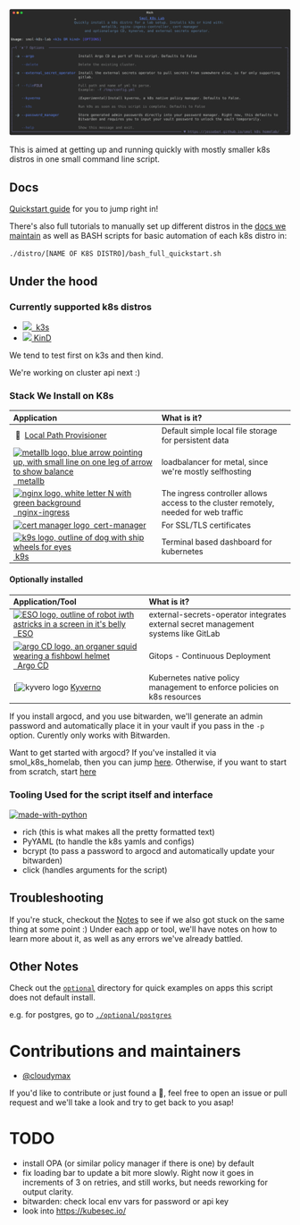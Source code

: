 <p align="center">
  <img src="./docs/screenshots/help_text.svg" alt="Output of smol-k8s-lab --help after cloning the directory and installing the prerequisites.">
</p>

This is aimed at getting up and running quickly with mostly smaller k8s distros in one small command line script.


## Docs
[Quickstart guide](https://jessebot.github.io/smol_k8s_homelab/quickstart) for you to jump right in!

There's also full tutorials to manually set up different distros in the [docs we maintain](https://jessebot.github.io/smol_k8s_homelab/distros) as well as BASH scripts for basic automation of each k8s distro in:

`./distro/[NAME OF K8S DISTRO]/bash_full_quickstart.sh`

## Under the hood
### Currently supported k8s distros

- [<img src="https://raw.githubusercontent.com/jessebot/smol_k8s_homelab/main/icons/k3s_icon.ico" width="26">&nbsp;&nbsp;k3s](https://k3s.io/)
- [<img src="https://raw.githubusercontent.com/jessebot/smol_k8s_homelab/main/icons/kind_icon.png" width="32">&nbsp;KinD](https://kind.sigs.k8s.io/)

We tend to test first on k3s and then kind.

We're working on cluster api next :)


### Stack We Install on K8s

|    Application      | What is it? |
|:--------------------|:------------|
| &nbsp;🐄 &nbsp;[Local Path Provisioner](https://github.com/rancher/local-path-provisioner) | Default simple local file storage for persistent data |
| [<img src="https://raw.githubusercontent.com/jessebot/smol_k8s_homelab/main/icons/metallb_icon.png" width="32" alt="metallb logo, blue arrow pointing up, with small line on one leg of arrow to show balance">&nbsp; metallb](https://github.io/metallb/metallb) | loadbalancer for metal, since we're mostly selfhosting |
| [<img src="https://raw.githubusercontent.com/jessebot/smol_k8s_homelab/main/icons/nginx.ico" width="32" alt="nginx logo, white letter N with green background">&nbsp; nginx-ingress](https://github.io/kubernetes/ingress-nginx) | The ingress controller allows access to the cluster remotely, needed for web traffic |
| [<img src="https://raw.githubusercontent.com/jessebot/smol_k8s_homelab/main/icons/cert-manager_icon.png" width="32" alt="cert manager logo"> &nbsp;cert-manager](https://cert-manager.io/docs/) | For SSL/TLS certificates |
| [<img src="https://raw.githubusercontent.com/jessebot/smol_k8s_homelab/main/icons/k9s_icon.png" alt="k9s logo, outline of dog with ship wheels for eyes" width="32"> &nbsp;k9s](https://k9scli.io/topics/install/) | Terminal based dashboard for kubernetes |


#### Optionally installed

| Application/Tool | What is it? |
|:-----------------|:------------| 
| [<img src="https://raw.githubusercontent.com/jessebot/smol_k8s_homelab/main/icons/eso_icon.png" width="32" alt="ESO logo, outline of robot  iwth astricks in a screen in it's belly">&nbsp; ESO](https://external-secrets.io/v0.5.9/) | external-secrets-operator integrates external secret management systems like GitLab|
| [<img src="https://raw.githubusercontent.com/jessebot/smol_k8s_homelab/main/icons/argo_icon.png" width="32" alt="argo CD logo, an organer squid wearing a fishbowl helmet">&nbsp; Argo CD](https://github.io/argoproj/argo-helm) | Gitops - Continuous Deployment |
| [<img src="https://raw.githubusercontent.com/jessebot/smol_k8s_homelab/main/icons/kyverno_icon.png"  width="32" alt="kyvero logo">&nbsp;[Kyverno](https://github.com/kyverno/kyverno/) | Kubernetes native policy management to enforce policies on k8s resources |

If you install argocd, and you use bitwarden, we'll generate an admin password and automatically place it in your vault if you pass in the `-p` option. Curently only works with Bitwarden.

Want to get started with argocd? If you've installed it via smol_k8s_homelab, then you can jump [here](https://github.com/jessebot/argo-example#argo-via-the-gui). Otherwise, if you want to start from scratch, start [here](https://github.com/jessebot/argo-example#argocd)


### Tooling Used for the script itself and interface

[![made-with-python](https://img.shields.io/badge/Python-FFD43B?style=for-the-badge&logo=python&logoColor=blue)](https://www.python.org/)

- rich (this is what makes all the pretty formatted text)
- PyYAML (to handle the k8s yamls and configs)
- bcrypt (to pass a password to argocd and automatically update your bitwarden)
- click (handles arguments for the script)
  

## Troubleshooting
If you're stuck, checkout the [Notes](https://jessebot.github.io/smol_k8s_homelab/notes) to see if we also got stuck on the same thing at some point :) Under each app or tool, we'll have notes on how to learn more about it, as well as any errors we've already battled.


## Other Notes
Check out the [`optional`](optional) directory for quick examples on apps this script does not default install.

e.g. for postgres, go to [`./optional/postgres`](./optional/postgres)


# Contributions and maintainers
- [@cloudymax](https://github.com/cloudymax)

If you'd like to contribute or just found a :bug:, feel free to open an issue or pull request and we'll take a look and try to get back to you asap!

# TODO
- install OPA (or similar policy manager if there is one) by default
- fix loading bar to update a bit more slowly. Right now it goes in increments of 3 on retries, and still works, but needs reworking for output clarity.
- bitwarden: check local env vars for password or api key
- look into https://kubesec.io/
